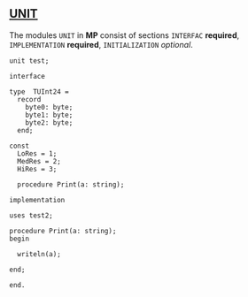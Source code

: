 #

## [UNIT](https://www.freepascal.org/docs-html/ref/refse111.html#x224-24600016.2)

The modules `UNIT` in **MP** consist of sections `INTERFAC` **required**, `IMPLEMENTATION` **required**, `INITIALIZATION` *optional*.

```delphi
unit test;

interface

type  TUInt24 =
  record
    byte0: byte;
    byte1: byte;
    byte2: byte;
  end;

const
  LoRes = 1;
  MedRes = 2;
  HiRes = 3;

  procedure Print(a: string);

implementation

uses test2;

procedure Print(a: string);
begin

  writeln(a);

end;

end.
```